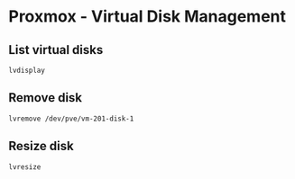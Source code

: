
# Proxmox - Virtual Disk Management

## List virtual disks

```
lvdisplay
```

## Remove disk

```
lvremove /dev/pve/vm-201-disk-1
```

## Resize disk

```
lvresize
```